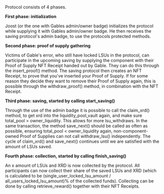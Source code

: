 Protocol consists of 4 phases.

**First phase: initialization**

Joost (or the one with Gables admin/owner badge) initializes the protocol while supplying it with Gables admin/owner badge. He then receives the saving protocol's admin badge, to use the protocols protected methods.


**Second phase: proof of supply gathering**

Victims of Gable's error, who still have locked LSUs in the protocol, can participate in the upcoming saving by supplying the component with their Proof of Supply NFT Receipt handed out by Gable.
They can do this through the insert_proof() method. The saving protocol then creates an NFT Receipt, to prove that you've inserted your Proof of Supply.
If for some reason they decide they want to remove their Proof of Supply again, this is possible through the withdraw_proof() method, in combination with the NFT Receipt.


**Third phase: saving, started by calling start_saving()**

Through the use of the admin badge it is possible to call the claim_xrd() method, to get xrd into the liquidity_pool_vault again, and make sure total_pool > owner_liquidity.
This allows for more lsu_withdraws. In the same transaction, the method save_next() should be called as often as possible, ensuring total_pool < owner_liquidity again, non-component-owned Proof of Supplies can not call withdraw_lsu() independently.
The cycle of claim_xrd() and save_next() continues until we are satisfied with the amount of LSUs saved.


**Fourth phase: collection, started by calling finish_saving()**

An x amount of LSUs and XRD is now collected by the protocol. All participants can now collect their share of the saved LSUs and XRD (which is calculated to be (single_user_locked_lsu_amount / all_users_locked_lsu_amount)% of the collected funds).
Collecting can be done by calling retrieve_reward() together with their NFT Receipts.

